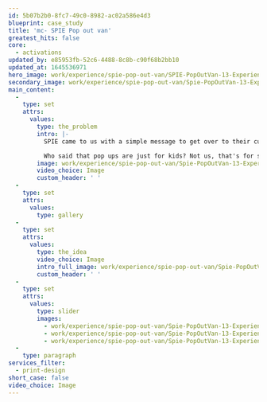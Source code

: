 ```yaml
---
id: 5b07b2b0-8fc7-49c0-8982-ac02a586e4d3
blueprint: case_study
title: 'mc- SPIE Pop out van'
greatest_hits: false
core:
  - activations
updated_by: e85953fb-52c6-4488-8c8b-c90f68b2bb10
updated_at: 1645536971
hero_image: work/experience/spie-pop-out-van/SPIE-PopOutVan-13-Experience-Full-Image-2732x1536.jpg
secondary_image: work/experience/spie-pop-out-van/Spie-PopOutVan-13-Experience-Secondary-Image-896x597.jpg
main_content:
  -
    type: set
    attrs:
      values:
        type: the_problem
        intro: |-
          SPIE came to us with a simple message to get over to their customers. The challenge? Make that message unforgettable. We had to come up with an idea that would stick around on people's desks and in their minds. In short, we had to create the sort of thing you can't ignore. So that's why we came up with an idea and a format that completely broke the mould. Our bespoke 3D pop up van got their message across in a big way. 

          Who said that pop ups are just for kids? Not us, that's for sure. And we're glad SPIE agreed.
        image: work/experience/spie-pop-out-van/Spie-PopOutVan-13-Experience-Large-927x522-1.jpg
        video_choice: Image
        custom_header: ' '
  -
    type: set
    attrs:
      values:
        type: gallery
  -
    type: set
    attrs:
      values:
        type: the_idea
        video_choice: Image
        intro_full_image: work/experience/spie-pop-out-van/Spie-PopOutVan-13-Experience-Large-2732x1536-2.jpg
        custom_header: ' '
  -
    type: set
    attrs:
      values:
        type: slider
        images:
          - work/experience/spie-pop-out-van/Spie-PopOutVan-13-Experience-Small-740x416.25-1.jpg
          - work/experience/spie-pop-out-van/Spie-PopOutVan-13-Experience-Small-740x416.25-2.jpg
          - work/experience/spie-pop-out-van/Spie-PopOutVan-13-Experience-Small-740x416.25-3.jpg
  -
    type: paragraph
services_filter:
  - print-design
short_case: false
video_choice: Image
---
```

